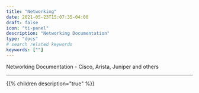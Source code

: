```yaml
---
title: "Networking"
date: 2021-05-23T15:07:35-04:00
draft: false
icon: "ti-panel"
description: "Networking Documentation"
type: "docs"
# search related keywords
keywords: [""]
---
```


Networking Documentation - Cisco, Arista, Juniper and others

---

{{% children description="true" %}}

